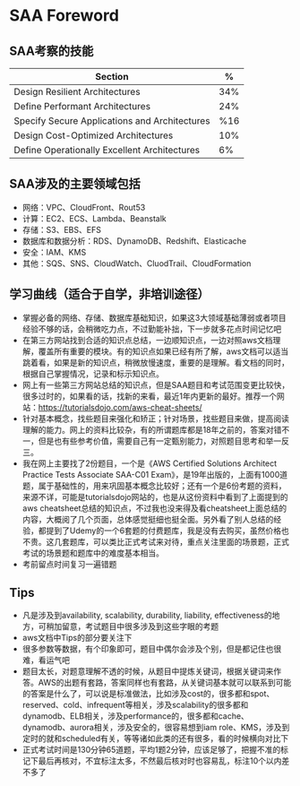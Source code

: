 # SAA Foreword

## SAA考察的技能

Section             | %
--------------------| -----------------
Design Resilient Architectures | 34%
Define Performant Architectures | 24%
Specify Secure Applications and Architectures | %16
Design Cost-Optimized Architectures | 10%
Define Operationally Excellent Architectures | 6%

## SAA涉及的主要领域包括

- 网络：VPC、CloudFront、Rout53
- 计算：EC2、ECS、Lambda、Beanstalk
- 存储：S3、EBS、EFS
- 数据库和数据分析：RDS、DynamoDB、Redshift、Elasticache
- 安全：IAM、KMS
- 其他：SQS、SNS、CloudWatch、CluodTrail、CloudFormation

## 学习曲线（适合于自学，非培训途径）

- 掌握必备的网络、存储、数据库基础知识，如果这3大领域基础薄弱或者项目经验不够的话，会稍微吃力点，不过勤能补拙，下一步就多花点时间记忆吧
- 在第三方网站找到合适的知识点总结，一边顺知识点，一边对照aws文档理解，覆盖所有重要的模块。有的知识点如果已经有所了解，aws文档可以适当跳着看，如果是新的知识点，稍微放慢速度，重要的是理解。看文档的同时，根据自己掌握情况，记录和标示知识点。
- 网上有一些第三方网站总结的知识点，但是SAA题目和考试范围变更比较快，很多过时的，如果看的话，找新的来看，最近1年内更新的最好。推荐一个网站：https://tutorialsdojo.com/aws-cheat-sheets/
- 针对基本概念，找些题目来强化和矫正；针对场景，找些题目来做，提高阅读理解的能力。网上的资料比较杂，有的所谓题库都是18年之前的，答案对错不一，但是也有些参考价值，需要自己有一定甄别能力，对照题目思考和举一反三。
- 我在网上主要找了2份题目，一个是《AWS Certified Solutions Architect Practice Tests Associate SAA-C01 Exam》，是19年出版的，上面有1000道题，属于基础性的，用来巩固基本概念比较好；还有一个是6份考题的资料，来源不详，可能是tutorialsdojo网站的，也是从这份资料中看到了上面提到的aws cheatsheet总结的知识点，不过我也没来得及看cheatsheet上面总结的内容，大概阅了几个页面，总体感觉挺细也挺全面。另外看了别人总结的经验，都提到了Udemy的一个6套题的付费题库，我是没有去购买，虽然价格也不贵。这几套题库，可以类比正式考试来对待，重点关注里面的场景题，正式考试的场景题和题库中的难度基本相当。
- 考前留点时间复习一遍错题

## Tips

- 凡是涉及到availability, scalability, durability, liability, effectiveness的地方，可稍加留意，考试题目中很多涉及到这些字眼的考题
- aws文档中Tips的部分要关注下
- 很多参数等数据，有个印象即可，题目中偶尔会涉及个别，但是都记住也很难，看运气吧
- 题目太长，对题意理解不透的时候，从题目中提炼关键词，根据关键词来作答。AWS的出题有套路，答案同样也有套路，从关键词基本就可以联系到可能的答案是什么了，可以说是标准做法，比如涉及cost的，很多都和spot、reserved、cold、infrequent等相关，涉及scalability的很多都和dynamodb、ELB相关，涉及performance的，很多都和cache、dynamodb、aurora相关，涉及安全的，很容易想到iam role、KMS，涉及到定时的就和scheduled有关，等等诸如此类的还有很多，看的时候横向对比下
- 正式考试时间是130分钟65道题，平均1题2分钟，应该足够了，把握不准的标记下最后再核对，不宜标注太多，不然最后核对时也容易乱，标注10个以内差不多了
